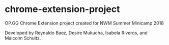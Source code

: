 # chrome-extension-project
OP.GG Chrome Extension project created for NWM Summer Minicamp 2018

Developed by Reynaldo Baez, Desire Mukucha, Isabela Riveros, and Malcolm Schultz.